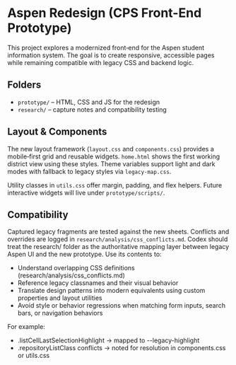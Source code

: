 # Aspen Redesign (CPS Front-End Prototype)
This project explores a modernized front‑end for the Aspen student information system. The goal is to create responsive, accessible pages while remaining compatible with legacy CSS and backend logic.

## Folders
- `prototype/` – HTML, CSS and JS for the redesign
- `research/` – capture notes and compatibility testing

## Layout & Components
The new layout framework (`layout.css` and `components.css`) provides a mobile‑first grid and reusable widgets. `home.html` shows the first working district view using these styles. Theme variables support light and dark modes with fallback to legacy styles via `legacy-map.css`.

Utility classes in `utils.css` offer margin, padding, and flex helpers. Future interactive widgets will live under `prototype/scripts/`.

## Compatibility
Captured legacy fragments are tested against the new sheets. Conflicts and overrides are logged in `research/analysis/css_conflicts.md`.
Codex should treat the research/ folder as the authoritative mapping layer between legacy Aspen UI and the new prototype. 
Use its contents to:
- Understand overlapping CSS definitions (research/analysis/css_conflicts.md)
- Reference legacy classnames and their visual behavior
- Translate design patterns into modern equivalents using custom properties and layout utilities
- Avoid style or behavior regressions when matching form inputs, search bars, or navigation behaviors

For example:
- .listCellLastSelectionHighlight → mapped to --legacy-highlight
- .repositoryListClass conflicts → noted for resolution in components.css or utils.css